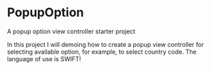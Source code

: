 # PopupOption
A popup option view controller starter project

In this project I will demoing how to create a popup view controller for selecting available option, for example, to select country code.
The language of use is SWIFT!
